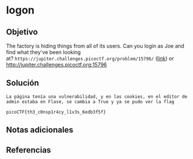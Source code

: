 # logon
## Objetivo
The factory is hiding things from all of its users. Can you login as Joe and find what they've been looking at? `https://jupiter.challenges.picoctf.org/problem/15796/` ([link](https://jupiter.challenges.picoctf.org/problem/15796/)) or http://jupiter.challenges.picoctf.org:15796
## Solución
```
La página tenía una vulnerabilidad, y en las cookies, en el editor de admin estaba en Flase, se cambia a True y ya se pudo ver la flag

picoCTF{th3_c0nsp1r4cy_l1v3s_6edb3f5f}
```
## Notas adicionales
## Referencias